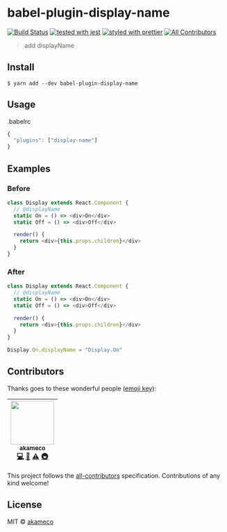 # babel-plugin-display-name

[![Build Status](https://travis-ci.org/akameco/babel-plugin-display-name.svg?branch=master)](https://travis-ci.org/akameco/babel-plugin-display-name)
[![tested with jest](https://img.shields.io/badge/tested_with-jest-99424f.svg)](https://github.com/facebook/jest)
[![styled with prettier](https://img.shields.io/badge/styled_with-prettier-ff69b4.svg)](https://github.com/prettier/prettier)
[![All Contributors](https://img.shields.io/badge/all_contributors-1-orange.svg?style=flat-square)](#contributors)

> add displayName

## Install

```
$ yarn add --dev babel-plugin-display-name
```

## Usage

.babelrc

```js
{
  "plugins": ["display-name"]
}
```

## Examples

### Before

```js
class Display extends React.Component {
  // @displayName
  static On = () => <div>On</div>
  static Off = () => <div>Off</div>

  render() {
    return <div>{this.props.children}</div>
  }
}
```

### After

```js
class Display extends React.Component {
  // @displayName
  static On = () => <div>On</div>
  static Off = () => <div>Off</div>

  render() {
    return <div>{this.props.children}</div>
  }
}

Display.On.displayName = "Display.On"
```

## Contributors

Thanks goes to these wonderful people ([emoji key](https://github.com/kentcdodds/all-contributors#emoji-key)):

<!-- ALL-CONTRIBUTORS-LIST:START - Do not remove or modify this section -->
<!-- prettier-ignore -->
| [<img src="https://avatars2.githubusercontent.com/u/4002137?v=4" width="100px;"/><br /><sub><b>akameco</b></sub>](http://akameco.github.io)<br />[💻](https://github.com/akameco/babel-plugin-display-name/commits?author=akameco "Code") [📖](https://github.com/akameco/babel-plugin-display-name/commits?author=akameco "Documentation") [⚠️](https://github.com/akameco/babel-plugin-display-name/commits?author=akameco "Tests") [🚇](#infra-akameco "Infrastructure (Hosting, Build-Tools, etc)") |
| :---: |
<!-- ALL-CONTRIBUTORS-LIST:END -->

This project follows the [all-contributors](https://github.com/kentcdodds/all-contributors) specification. Contributions of any kind welcome!

## License

MIT © [akameco](http://akameco.github.io)
